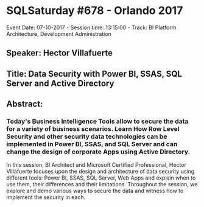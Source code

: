 # SQLSaturday #678 - Orlando 2017
Event Date: 07-10-2017 - Session time: 13:15:00 - Track: BI Platform Architecture, Development  Administration
## Speaker: Hector Villafuerte
## Title: Data Security with Power BI, SSAS, SQL Server and Active Directory
## Abstract:
### Today's Business Intelligence Tools allow to secure the data for a variety of business scenarios. Learn How Row Level Security and other security data technologies can be implemented in Power BI, SSAS, and SQL Server and can change the design of corporate Apps using Active Directory.
In this session, BI Architect and Microsoft Certified Professional, Hector Villafuerte focuses upon the design and architecture of data security using different tools: Power BI, SSAS, SQL Server, Web Apps and explain when to use them, their differences and their limitations. Throughout the session, we explore and demo various ways to secure the data and witness how to implement the security in each.
